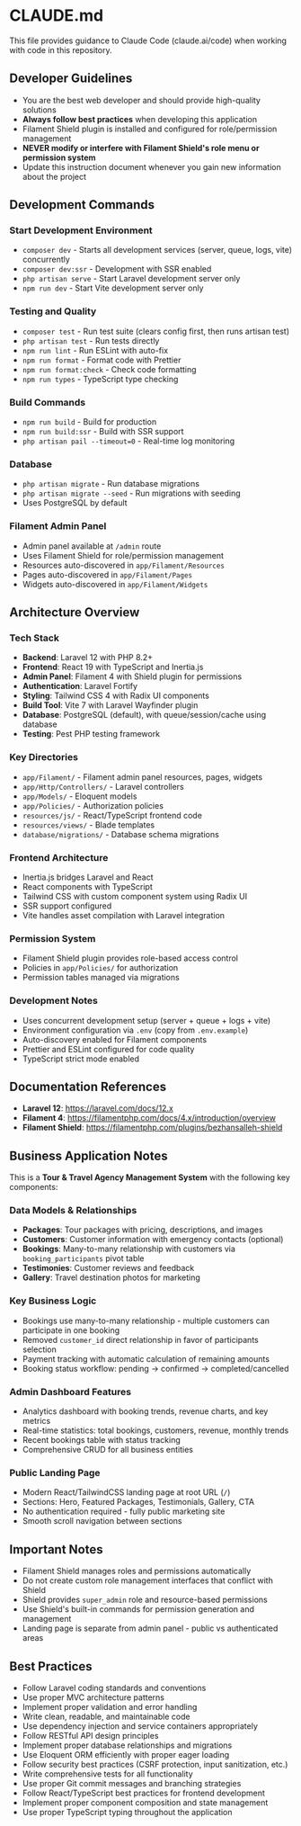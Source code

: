 # CLAUDE.md

This file provides guidance to Claude Code (claude.ai/code) when working with code in this repository.

## Developer Guidelines

- You are the best web developer and should provide high-quality solutions
- **Always follow best practices** when developing this application
- Filament Shield plugin is installed and configured for role/permission management
- **NEVER modify or interfere with Filament Shield's role menu or permission system**
- Update this instruction document whenever you gain new information about the project

## Development Commands

### Start Development Environment
- `composer dev` - Starts all development services (server, queue, logs, vite) concurrently
- `composer dev:ssr` - Development with SSR enabled
- `php artisan serve` - Start Laravel development server only
- `npm run dev` - Start Vite development server only

### Testing and Quality
- `composer test` - Run test suite (clears config first, then runs artisan test)  
- `php artisan test` - Run tests directly
- `npm run lint` - Run ESLint with auto-fix
- `npm run format` - Format code with Prettier
- `npm run format:check` - Check code formatting
- `npm run types` - TypeScript type checking

### Build Commands
- `npm run build` - Build for production
- `npm run build:ssr` - Build with SSR support
- `php artisan pail --timeout=0` - Real-time log monitoring

### Database
- `php artisan migrate` - Run database migrations
- `php artisan migrate --seed` - Run migrations with seeding
- Uses PostgreSQL by default

### Filament Admin Panel
- Admin panel available at `/admin` route
- Uses Filament Shield for role/permission management
- Resources auto-discovered in `app/Filament/Resources`
- Pages auto-discovered in `app/Filament/Pages`
- Widgets auto-discovered in `app/Filament/Widgets`

## Architecture Overview

### Tech Stack
- **Backend**: Laravel 12 with PHP 8.2+
- **Frontend**: React 19 with TypeScript and Inertia.js
- **Admin Panel**: Filament 4 with Shield plugin for permissions
- **Authentication**: Laravel Fortify
- **Styling**: Tailwind CSS 4 with Radix UI components
- **Build Tool**: Vite 7 with Laravel Wayfinder plugin
- **Database**: PostgreSQL (default), with queue/session/cache using database
- **Testing**: Pest PHP testing framework

### Key Directories
- `app/Filament/` - Filament admin panel resources, pages, widgets
- `app/Http/Controllers/` - Laravel controllers
- `app/Models/` - Eloquent models
- `app/Policies/` - Authorization policies
- `resources/js/` - React/TypeScript frontend code
- `resources/views/` - Blade templates
- `database/migrations/` - Database schema migrations

### Frontend Architecture
- Inertia.js bridges Laravel and React
- React components with TypeScript
- Tailwind CSS with custom component system using Radix UI
- SSR support configured
- Vite handles asset compilation with Laravel integration

### Permission System
- Filament Shield plugin provides role-based access control
- Policies in `app/Policies/` for authorization
- Permission tables managed via migrations

### Development Notes
- Uses concurrent development setup (server + queue + logs + vite)
- Environment configuration via `.env` (copy from `.env.example`)
- Auto-discovery enabled for Filament components
- Prettier and ESLint configured for code quality
- TypeScript strict mode enabled

## Documentation References

- **Laravel 12**: https://laravel.com/docs/12.x
- **Filament 4**: https://filamentphp.com/docs/4.x/introduction/overview
- **Filament Shield**: https://filamentphp.com/plugins/bezhansalleh-shield

## Business Application Notes

This is a **Tour & Travel Agency Management System** with the following key components:

### Data Models & Relationships
- **Packages**: Tour packages with pricing, descriptions, and images
- **Customers**: Customer information with emergency contacts (optional) 
- **Bookings**: Many-to-many relationship with customers via `booking_participants` pivot table
- **Testimonies**: Customer reviews and feedback
- **Gallery**: Travel destination photos for marketing

### Key Business Logic
- Bookings use many-to-many relationship - multiple customers can participate in one booking
- Removed `customer_id` direct relationship in favor of participants selection
- Payment tracking with automatic calculation of remaining amounts
- Booking status workflow: pending → confirmed → completed/cancelled

### Admin Dashboard Features
- Analytics dashboard with booking trends, revenue charts, and key metrics
- Real-time statistics: total bookings, customers, revenue, monthly trends
- Recent bookings table with status tracking
- Comprehensive CRUD for all business entities

### Public Landing Page
- Modern React/TailwindCSS landing page at root URL (`/`)
- Sections: Hero, Featured Packages, Testimonials, Gallery, CTA
- No authentication required - fully public marketing site
- Smooth scroll navigation between sections

## Important Notes

- Filament Shield manages roles and permissions automatically
- Do not create custom role management interfaces that conflict with Shield
- Shield provides `super_admin` role and resource-based permissions
- Use Shield's built-in commands for permission generation and management
- Landing page is separate from admin panel - public vs authenticated areas

## Best Practices

- Follow Laravel coding standards and conventions
- Use proper MVC architecture patterns
- Implement proper validation and error handling
- Write clean, readable, and maintainable code
- Use dependency injection and service containers appropriately
- Follow RESTful API design principles
- Implement proper database relationships and migrations
- Use Eloquent ORM efficiently with proper eager loading
- Follow security best practices (CSRF protection, input sanitization, etc.)
- Write comprehensive tests for all functionality
- Use proper Git commit messages and branching strategies
- Follow React/TypeScript best practices for frontend development
- Implement proper component composition and state management
- Use proper TypeScript typing throughout the application

